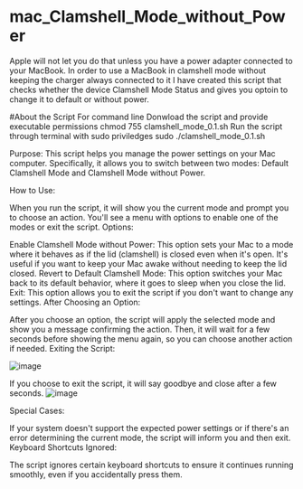 # mac_Clamshell_Mode_without_Power
Apple will not let you do that unless you have a power adapter connected to your MacBook. In order to use a MacBook in clamshell mode without keeping the charger always connected to it I have created this script that checks whether the device Clamshell Mode Status and gives you optoin to change it to default or without power.

#About the Script
For command line 
Donwload the script and provide executable permissions 
chmod 755 clamshell_mode_0.1.sh 
Run the script through terminal with sudo priviledges 
sudo ./clamshell_mode_0.1.sh
 
Purpose: This script helps you manage the power settings on your Mac computer. Specifically, it allows you to switch between two modes: Default Clamshell Mode and Clamshell Mode without Power.

How to Use:

When you run the script, it will show you the current mode and prompt you to choose an action.
You'll see a menu with options to enable one of the modes or exit the script.
Options:

Enable Clamshell Mode without Power: This option sets your Mac to a mode where it behaves as if the lid (clamshell) is closed even when it's open. It's useful if you want to keep your Mac awake without needing to keep the lid closed.
Revert to Default Clamshell Mode: This option switches your Mac back to its default behavior, where it goes to sleep when you close the lid.
Exit: This option allows you to exit the script if you don't want to change any settings.
After Choosing an Option:

After you choose an option, the script will apply the selected mode and show you a message confirming the action.
Then, it will wait for a few seconds before showing the menu again, so you can choose another action if needed.
Exiting the Script:

![image](https://github.com/raunaqseth/mac_Clamshell_Mode_without_Power/assets/54443202/fbb4f5ec-93b2-4ebf-8201-541780fa52c9)

If you choose to exit the script, it will say goodbye and close after a few seconds.
![image](https://github.com/raunaqseth/mac_Clamshell_Mode_without_Power/assets/54443202/bbf6f7d6-6449-4c26-a576-0046beb6ee5a)

Special Cases:

If your system doesn't support the expected power settings or if there's an error determining the current mode, the script will inform you and then exit.
Keyboard Shortcuts Ignored:

The script ignores certain keyboard shortcuts to ensure it continues running smoothly, even if you accidentally press them.
